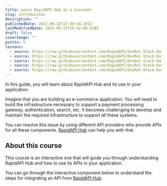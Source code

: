 ```yaml
---
title: Learn RapidAPI Hub as a Consumer
slug: introduction
description: ""
publishedDate: 2021-09-22T17:49:44.101Z
lastModifiedDate: 2021-09-22T16:42:00.638Z
draft: false
coverImage: ""
points: 5
lessons:
  - source: https://raw.githubusercontent.com/RapidAPI/DevRel-Stack-Data/dev/learn/courses/rapidapi-hub-consumer/modules/introduction/lessons/01-rapidapi-hub.md
  - source: https://raw.githubusercontent.com/RapidAPI/DevRel-Stack-Data/dev/learn/courses/rapidapi-hub-consumer/modules/introduction/lessons/02-how-can-you-use-rapidapi-hub.md
  - source: https://raw.githubusercontent.com/RapidAPI/DevRel-Stack-Data/dev/learn/courses/rapidapi-hub-consumer/modules/introduction/lessons/03-subscribing-api.md
  - source: https://raw.githubusercontent.com/RapidAPI/DevRel-Stack-Data/dev/learn/courses/rapidapi-hub-consumer/modules/introduction/lessons/04-developer-dashboard.md
  - source: https://raw.githubusercontent.com/RapidAPI/DevRel-Stack-Data/dev/learn/courses/rapidapi-hub-consumer/modules/introduction/lessons/05-integrate-rapidapi-hubs-api-application.md
---
```


<Lead>In this guide, you will learn about RapidAPI Hub and its use in your application.</Lead>

Imagine that you are building an e-commerce application. You will need to build the infrastructure necessary to support a payment processing gateway, authentication, search, etc. It becomes challenging to develop and maintain the required infrastructure to support all these systems.

You can resolve this issue by using different API providers who provide APIs for all these components. [RapidAPI Hub](https://RapidAPI.com/hub?utm_source=learn.RapidAPI.com&utm_medium=DevRel&utm_campaign=DevRel) can help you with that.

## About this course

This course is an interactive one that will guide you through understanding RapidAPI Hub and how to use its APIs in your application.

You can go through the interactive component below to understand the steps for integrating an API from [RapidAPI Hub](https://RapidAPI.com/hub?utm_source=learn.RapidAPI.com&utm_medium=DevRel&utm_campaign=DevRel).

<RapidAPIConsumer />
